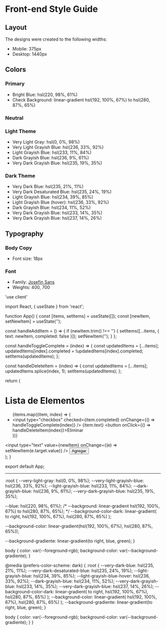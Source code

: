 # Front-end Style Guide

## Layout

The designs were created to the following widths:

- Mobile: 375px
- Desktop: 1440px

## Colors

### Primary

- Bright Blue: hsl(220, 98%, 61%)
- Check Background: linear-gradient hsl(192, 100%, 67%) to hsl(280, 87%, 65%)

### Neutral

### Light Theme

- Very Light Gray: hsl(0, 0%, 98%)
- Very Light Grayish Blue: hsl(236, 33%, 92%)
- Light Grayish Blue: hsl(233, 11%, 84%)
- Dark Grayish Blue: hsl(236, 9%, 61%)
- Very Dark Grayish Blue: hsl(235, 19%, 35%)

### Dark Theme

- Very Dark Blue: hsl(235, 21%, 11%)
- Very Dark Desaturated Blue: hsl(235, 24%, 19%)
- Light Grayish Blue: hsl(234, 39%, 85%)
- Light Grayish Blue (hover): hsl(236, 33%, 92%)
- Dark Grayish Blue: hsl(234, 11%, 52%)
- Very Dark Grayish Blue: hsl(233, 14%, 35%)
- Very Dark Grayish Blue: hsl(237, 14%, 26%)

## Typography

### Body Copy

- Font size: 18px

### Font

- Family: [Josefin Sans](https://fonts.google.com/specimen/Josefin+Sans)
- Weights: 400, 700


'use client'

import React, { useState } from 'react';

function App() {
  const [items, setItems] = useState([]);
  const [newItem, setNewItem] = useState('');

  const handleAddItem = () => {
    if (newItem.trim() !== '') {
      setItems([...items, { text: newItem, completed: false }]);
      setNewItem('');
    }
  };

  const handleToggleComplete = (index) => {
    const updatedItems = [...items];
    updatedItems[index].completed = !updatedItems[index].completed;
    setItems(updatedItems);
  };

  const handleDeleteItem = (index) => {
    const updatedItems = [...items];
    updatedItems.splice(index, 1);
    setItems(updatedItems);
  };

  return (
    <div>
      <h1>Lista de Elementos</h1>
      <ul>
        {items.map((item, index) => (
          <li key={index}>
            <input
              type="checkbox"
              checked={item.completed}
              onChange={() => handleToggleComplete(index)}
            />
            {item.text}
            <button onClick={() => handleDeleteItem(index)}>Eliminar</button>
          </li>
        ))}
      </ul>
      <div>
        <input
          type="text"
          value={newItem}
          onChange={(e) => setNewItem(e.target.value)}
        />
        <button onClick={handleAddItem}>Agregar</button>
      </div>
    </div>
  );
}

export default App;


-------------------
:root {
  --very-light-gray: hsl(0, 0%, 98%);
  --very-light-grayish-blue: hsl(236, 33%, 92%);
  --light-grayish-blue: hsl(233, 11%, 84%);
  --dark-grayish-blue: hsl(236, 9%, 61%);
  --very-dark-grayish-blue: hsl(235, 19%, 35%);

  --blue: hsl(220, 98%, 61%);
  /* --background: linear-gradient hsl(192, 100%, 67%) to hsl(280, 87%, 65%); */
  --background-color-dark: linear-gradient(
    to right,
    hsl(192, 100%, 67%),
    hsl(280, 87%, 65%)
  );

  --background-color: linear-gradient(hsl(192, 100%, 67%), hsl(280, 87%, 65%));

  --background-gradiente: linear-gradient(to right, blue, green);
}

body {
  color: var(--foreground-rgb);
  background-color: var(--background-gradiente);
}

@media (prefers-color-scheme: dark) {
  :root {
    --very-dark-blue: hsl(235, 21%, 11%);
    --very-dark-desaturated-blue: hsl(235, 24%, 19%);
    --light-grayish-blue: hsl(234, 39%, 85%);
    --light-grayish-blue-hover: hsl(236, 33%, 92%);
    --dark-grayish-blue: hsl(234, 11%, 52%);
    --very-dark-grayish-blue: hsl(233, 14%, 35%);
    --very-dark-grayish-blue: hsl(237, 14%, 26%);
    --background-color-dark: linear-gradient(
      to right,
      hsl(192, 100%, 67%),
      hsl(280, 87%, 65%)
    );
    --background-color: linear-gradient(
      hsl(192, 100%, 67%),
      hsl(280, 87%, 65%)
    );
    --background-gradiente: linear-gradient(to right, blue, green);
  }

  body {
    color: var(--foreground-rgb);
    background-color: var(--background-gradiente);
  }
}
